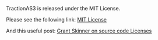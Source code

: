 TractionAS3 is released under the MIT License.

Please see the following link:
[MIT License](http://www.opensource.org/licenses/mit-license.php)

And this useful post:
[Grant Skinner on source code Licenses](http://www.gskinner.com/blog/archives/2008/07/source_code_lic_1.html#mit)